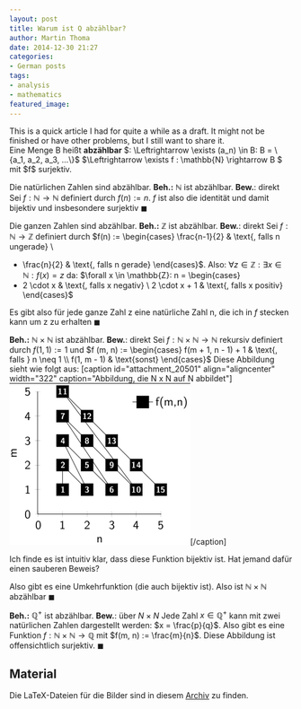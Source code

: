 ```yaml
---
layout: post
title: Warum ist Q abzählbar?
author: Martin Thoma
date: 2014-12-30 21:27
categories: 
- German posts
tags: 
- analysis
- mathematics
featured_image: 
---
```


<div class="info">This is a quick article I had for quite a while as a draft.
It might not be finished or have other problems, but I still want to share
it.</div>

<div class="definition">Eine Menge B heißt <strong>abzählbar</strong> $: \Leftrightarrow \exists (a_n) \in B: B = \{a_1, a_2, a_3, ...\}$
$\Leftrightarrow \exists f : \mathbb{N} \rightarrow B $ mit $f$ surjektiv.</div>

Die natürlichen Zahlen sind abzählbar.
<strong>Beh.:</strong> $\mathbb{N}$ ist abzählbar.
<strong>Bew.</strong>: direkt
Sei $f: \mathbb{N} \rightarrow \mathbb{N}$ definiert durch $f(n) := n$. $f$ ist also die identität und damit bijektiv und insbesondere surjektiv $\blacksquare$

Die ganzen Zahlen sind abzählbar.
<strong>Beh.:</strong> $\mathbb{Z}$ ist abzählbar.
<strong>Bew.</strong>: direkt
Sei $f: \mathbb{N} \rightarrow \mathbb{Z}$ definiert durch $f(n) := 
\begin{cases}
\frac{n-1}{2}   & \text{, falls n ungerade} \\
- \frac{n}{2} & \text{, falls n gerade}
\end{cases}$.
Also:
$\forall z \in \mathbb{Z}: \exists x \in \mathbb{N} : f(x) = z$
da:
$\forall x \in \mathbb{Z}: n = 
\begin{cases}
- 2 \cdot x   & \text{, falls x negativ} \\
2 \cdot x + 1 & \text{, falls x positiv}
\end{cases}$

Es gibt also für jede ganze Zahl z eine natürliche Zahl n, die ich in $f$ stecken kann um z zu erhalten $\blacksquare$

<strong>Beh.:</strong> $\mathbb{N} \times \mathbb{N}$ ist abzählbar.
<strong>Bew.</strong>: direkt
Sei $f: \mathbb{N} \times \mathbb{N} \rightarrow \mathbb{N}$ rekursiv definiert durch $f(1,1) := 1$ und 
$f (m, n) := \begin{cases}
f(m + 1, n - 1) + 1 & \text{, falls } n \neq 1 \\
f(1, m - 1)         & \text{sonst}
\end{cases}$
Diese Abbildung sieht wie folgt aus:
[caption id="attachment_20501" align="aligncenter" width="322" caption="Abbildung, die N x N auf N abbildet"]<a href="../images/2012/03/countable-set-n-times-n.png"><img src="../images/2012/03/countable-set-n-times-n.png" alt="Function that transforms N times N to N" title="Function that transforms N times N to N" width="322" height="288" class="size-full wp-image-20501" /></a>[/caption]

Ich finde es ist intuitiv klar, dass diese Funktion bijektiv ist. Hat jemand dafür einen sauberen Beweis?

Also gibt es eine Umkehrfunktion (die auch bijektiv ist). Also ist $\mathbb{N} \times \mathbb{N}$ abzählbar $\blacksquare$

<strong>Beh.:</strong> $\mathbb{Q}^+$ ist abzählbar.
<strong>Bew.</strong>: über $N \times N$
Jede Zahl $x \in \mathbb{Q}^+$ kann  mit zwei natürlichen Zahlen dargestellt werden: $x = \frac{p}{q}$. Also gibt es eine Funktion $f: \mathbb{N} \times \mathbb{N} \rightarrow \mathbb{Q}$ mit 
$f(m, n) := \frac{m}{n}$. Diese Abbildung ist offensichtlich surjektiv. $\blacksquare$

<h2>Material</h2>
Die LaTeX-Dateien für die Bilder sind in diesem <a href='http://martin-thoma.com/wp-content/uploads/2012/03/countable-sets.zip'>Archiv</a> zu finden.<!--TODO-->
